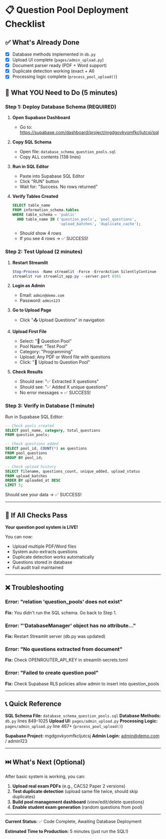 # 📋 Question Pool Deployment Checklist

## ✅ What's Already Done

- [x] Database methods implemented in `db.py`
- [x] Upload UI complete (`pages/admin_upload.py`)
- [x] Document parser ready (PDF + Word support)
- [x] Duplicate detection working (exact + AI)
- [x] Processing logic complete (`process_pool_upload()`)

## 🚨 What YOU Need to Do (5 minutes)

### Step 1: Deploy Database Schema (REQUIRED)

1. **Open Supabase Dashboard**
   - Go to: https://supabase.com/dashboard/project/mgdgovkyomfkcljutcsj/sql

2. **Copy SQL Schema**
   - Open file: `database_schema_question_pools.sql`
   - Copy ALL contents (138 lines)

3. **Run in SQL Editor**
   - Paste into Supabase SQL Editor
   - Click "RUN" button
   - Wait for: "Success. No rows returned"

4. **Verify Tables Created**
   ```sql
   SELECT table_name
   FROM information_schema.tables
   WHERE table_schema = 'public'
     AND table_name IN ('question_pools', 'pool_questions',
                        'upload_batches', 'duplicate_cache');
   ```
   - Should show 4 rows
   - If you see 4 rows → ✅ SUCCESS!

### Step 2: Test Upload (2 minutes)

1. **Restart Streamlit**
   ```powershell
   Stop-Process -Name streamlit -Force -ErrorAction SilentlyContinue
   streamlit run streamlit_app.py --server.port 8501
   ```

2. **Login as Admin**
   - Email: `admin@demo.com`
   - Password: `admin123`

3. **Go to Upload Page**
   - Click "📤 Upload Questions" in navigation

4. **Upload First File**
   - Select: "💼 Question Pool"
   - Pool Name: "Test Pool"
   - Category: "Programming"
   - Upload: Any PDF or Word file with questions
   - Click: "🚀 Upload to Question Pool"

5. **Check Results**
   - Should see: "✅ Extracted X questions"
   - Should see: "✅ Added X unique questions"
   - No error messages = ✅ SUCCESS!

### Step 3: Verify in Database (1 minute)

Run in Supabase SQL Editor:

```sql
-- Check pools created
SELECT pool_name, category, total_questions
FROM question_pools;

-- Check questions added
SELECT pool_id, COUNT(*) as questions
FROM pool_questions
GROUP BY pool_id;

-- Check upload history
SELECT filename, questions_count, unique_added, upload_status
FROM upload_batches
ORDER BY uploaded_at DESC
LIMIT 5;
```

Should see your data → ✅ SUCCESS!

---

## 🎉 If All Checks Pass

**Your question pool system is LIVE!**

You can now:
- Upload multiple PDF/Word files
- System auto-extracts questions
- Duplicate detection works automatically
- Questions stored in database
- Full audit trail maintained

---

## ❌ Troubleshooting

### Error: "relation 'question_pools' does not exist"
**Fix:** You didn't run the SQL schema. Go back to Step 1.

### Error: "'DatabaseManager' object has no attribute..."
**Fix:** Restart Streamlit server (db.py was updated)

### Error: "No questions extracted from document"
**Fix:** Check OPENROUTER_API_KEY in streamlit-secrets.toml

### Error: "Failed to create question pool"
**Fix:** Check Supabase RLS policies allow admin to insert into question_pools

---

## 📞 Quick Reference

**SQL Schema File:** `database_schema_question_pools.sql`
**Database Methods:** `db.py` lines 849-1025
**Upload UI:** `pages/admin_upload.py`
**Processing Logic:** `pages/admin_upload.py` line 467+ (`process_pool_upload()`)

**Supabase Project:** mgdgovkyomfkcljutcsj
**Admin Login:** admin@demo.com / admin123

---

## ⏭️ What's Next (Optional)

After basic system is working, you can:

1. **Upload real exam PDFs** (e.g., CACS2 Paper 2 versions)
2. **Test duplicate detection** (upload same file twice, should skip duplicates)
3. **Build pool management dashboard** (view/edit/delete questions)
4. **Enable student exam generation** (random questions from pool)

---

**Current Status:** ✅ Code Complete, Awaiting Database Deployment

**Estimated Time to Production:** 5 minutes (just run the SQL!)
